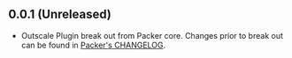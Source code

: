 ## 0.0.1 (Unreleased)

* Outscale Plugin break out from Packer core. Changes prior to break out can be found in [Packer's CHANGELOG](https://github.com/hashicorp/packer/blob/master/CHANGELOG.md).